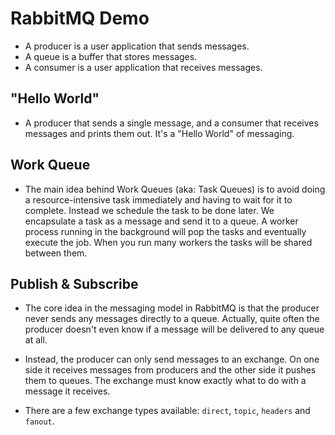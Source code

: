 # RabbitMQ Demo

- A producer is a user application that sends messages.
- A queue is a buffer that stores messages.
- A consumer is a user application that receives messages.

## "Hello World"
- A producer that sends a single message, and a consumer that receives messages and prints them out. It's a "Hello World" of messaging.



## Work Queue
- The main idea behind Work Queues (aka: Task Queues) is to avoid doing a resource-intensive task immediately and having to wait for it to complete. Instead we schedule the task to be done later. We encapsulate a task as a message and send it to a queue. A worker process running in the background will pop the tasks and eventually execute the job. When you run many workers the tasks will be shared between them.

## Publish & Subscribe

- The core idea in the messaging model in RabbitMQ is that the producer never sends any messages directly to a queue. Actually, quite often the producer doesn't even know if a message will be delivered to any queue at all.

- Instead, the producer can only send messages to an exchange. On one side it receives messages from producers and the other side it pushes them to queues. The exchange must know exactly what to do with a message it receives.
- There are a few exchange types available: `direct`, `topic`, `headers` and `fanout`.

